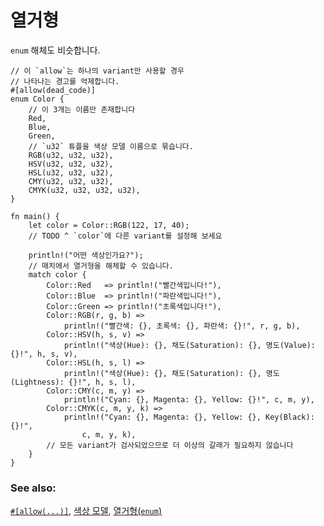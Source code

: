 # 열거형

`enum` 해체도 비슷합니다.

```rust,editable
// 이 `allow`는 하나의 variant만 사용할 경우
// 나타나는 경고를 억제합니다.
#[allow(dead_code)]
enum Color {
    // 이 3개는 이름만 존재합니다
    Red,
    Blue,
    Green,
    // `u32` 튜플을 색상 모델 이름으로 묶습니다.
    RGB(u32, u32, u32),
    HSV(u32, u32, u32),
    HSL(u32, u32, u32),
    CMY(u32, u32, u32),
    CMYK(u32, u32, u32, u32),
}

fn main() {
    let color = Color::RGB(122, 17, 40);
    // TODO ^ `color`에 다른 variant를 설정해 보세요

    println!("어떤 색상인가요?");
    // 매치에서 열거형을 해체할 수 있습니다.
    match color {
        Color::Red   => println!("빨간색입니다!"),
        Color::Blue  => println!("파란색입니다!"),
        Color::Green => println!("초록색입니다!"),
        Color::RGB(r, g, b) =>
            println!("빨간색: {}, 초록색: {}, 파란색: {}!", r, g, b),
        Color::HSV(h, s, v) =>
            println!("색상(Hue): {}, 채도(Saturation): {}, 명도(Value): {}!", h, s, v),
        Color::HSL(h, s, l) =>
            println!("색상(Hue): {}, 채도(Saturation): {}, 명도(Lightness): {}!", h, s, l),
        Color::CMY(c, m, y) =>
            println!("Cyan: {}, Magenta: {}, Yellow: {}!", c, m, y),
        Color::CMYK(c, m, y, k) =>
            println!("Cyan: {}, Magenta: {}, Yellow: {}, Key(Black): {}!",
                c, m, y, k),
        // 모든 variant가 검사되었으므로 더 이상의 갈래가 필요하지 않습니다
    }
}
```

### See also:

[`#[allow(...)]`][allow], [색상 모델][color_models], [열거형(`enum`)][enum]

[allow]: ../../../attribute/unused.md
[color_models]: https://en.wikipedia.org/wiki/Color_model
[enum]: ../../../custom_types/enum.md
